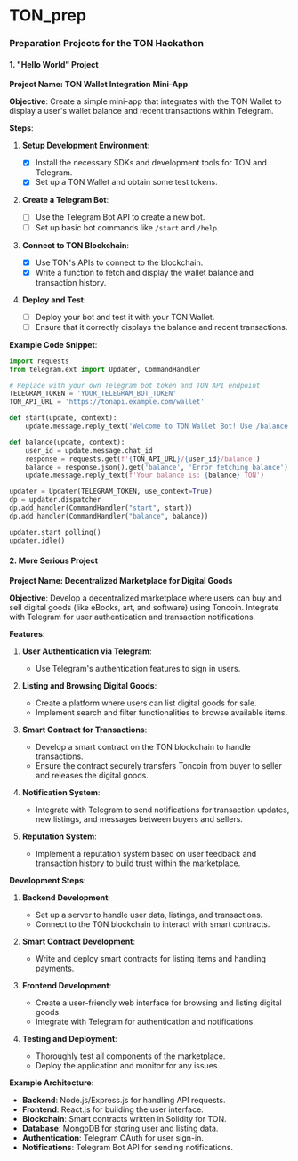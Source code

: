 # TON_prep

### Preparation Projects for the TON Hackathon

#### 1. "Hello World" Project

**Project Name: TON Wallet Integration Mini-App**

**Objective**: Create a simple mini-app that integrates with the TON Wallet to display a user's wallet balance and recent transactions within Telegram.

**Steps**:

1. **Setup Development Environment**:

   - [x] Install the necessary SDKs and development tools for TON and Telegram.
   - [x] Set up a TON Wallet and obtain some test tokens.

2. **Create a Telegram Bot**:

   - [ ] Use the Telegram Bot API to create a new bot.
   - [ ] Set up basic bot commands like `/start` and `/help`.

3. **Connect to TON Blockchain**:

   - [x] Use TON's APIs to connect to the blockchain.
   - [x] Write a function to fetch and display the wallet balance and transaction history.

4. **Deploy and Test**:
   - [ ] Deploy your bot and test it with your TON Wallet.
   - [ ] Ensure that it correctly displays the balance and recent transactions.

**Example Code Snippet**:

```python
import requests
from telegram.ext import Updater, CommandHandler

# Replace with your own Telegram bot token and TON API endpoint
TELEGRAM_TOKEN = 'YOUR_TELEGRAM_BOT_TOKEN'
TON_API_URL = 'https://tonapi.example.com/wallet'

def start(update, context):
    update.message.reply_text('Welcome to TON Wallet Bot! Use /balance to check your balance.')

def balance(update, context):
    user_id = update.message.chat_id
    response = requests.get(f'{TON_API_URL}/{user_id}/balance')
    balance = response.json().get('balance', 'Error fetching balance')
    update.message.reply_text(f'Your balance is: {balance} TON')

updater = Updater(TELEGRAM_TOKEN, use_context=True)
dp = updater.dispatcher
dp.add_handler(CommandHandler("start", start))
dp.add_handler(CommandHandler("balance", balance))

updater.start_polling()
updater.idle()
```

#### 2. More Serious Project

**Project Name: Decentralized Marketplace for Digital Goods**

**Objective**: Develop a decentralized marketplace where users can buy and sell digital goods (like eBooks, art, and software) using Toncoin. Integrate with Telegram for user authentication and transaction notifications.

**Features**:

1. **User Authentication via Telegram**:

   - Use Telegram's authentication features to sign in users.

2. **Listing and Browsing Digital Goods**:

   - Create a platform where users can list digital goods for sale.
   - Implement search and filter functionalities to browse available items.

3. **Smart Contract for Transactions**:

   - Develop a smart contract on the TON blockchain to handle transactions.
   - Ensure the contract securely transfers Toncoin from buyer to seller and releases the digital goods.

4. **Notification System**:

   - Integrate with Telegram to send notifications for transaction updates, new listings, and messages between buyers and sellers.

5. **Reputation System**:
   - Implement a reputation system based on user feedback and transaction history to build trust within the marketplace.

**Development Steps**:

1. **Backend Development**:

   - Set up a server to handle user data, listings, and transactions.
   - Connect to the TON blockchain to interact with smart contracts.

2. **Smart Contract Development**:

   - Write and deploy smart contracts for listing items and handling payments.

3. **Frontend Development**:

   - Create a user-friendly web interface for browsing and listing digital goods.
   - Integrate with Telegram for authentication and notifications.

4. **Testing and Deployment**:
   - Thoroughly test all components of the marketplace.
   - Deploy the application and monitor for any issues.

**Example Architecture**:

- **Backend**: Node.js/Express.js for handling API requests.
- **Frontend**: React.js for building the user interface.
- **Blockchain**: Smart contracts written in Solidity for TON.
- **Database**: MongoDB for storing user and listing data.
- **Authentication**: Telegram OAuth for user sign-in.
- **Notifications**: Telegram Bot API for sending notifications.
